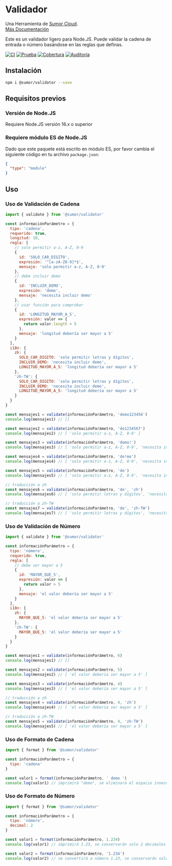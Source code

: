 # Validador

Una Herramienta de [Sumor Cloud](https://sumor.cloud).  
[Más Documentación](https://sumor.cloud)

Este es un validador ligero para Node.JS.
Puede validar la cadena de entrada o número basándose en las reglas que definas.

[![CI](https://github.com/sumor-cloud/validator/actions/workflows/ci.yml/badge.svg)](https://github.com/sumor-cloud/validator/actions/workflows/ci.yml)
[![Prueba](https://github.com/sumor-cloud/validator/actions/workflows/ut.yml/badge.svg)](https://github.com/sumor-cloud/validator/actions/workflows/ut.yml)
[![Cobertura](https://github.com/sumor-cloud/validator/actions/workflows/coverage.yml/badge.svg)](https://github.com/sumor-cloud/validator/actions/workflows/coverage.yml)
[![Auditoría](https://github.com/sumor-cloud/validator/actions/workflows/audit.yml/badge.svg)](https://github.com/sumor-cloud/validator/actions/workflows/audit.yml)

## Instalación

```bash
npm i @sumor/validator --save
```

## Requisitos previos

### Versión de Node.JS

Requiere Node.JS versión 16.x o superior

### Requiere módulo ES de Node.JS

Dado que este paquete está escrito en módulo ES,
por favor cambia el siguiente código en tu archivo `package.json`:

```json
{
  "type": "module"
}
```

## Uso

### Uso de Validación de Cadena

```js
import { validate } from '@sumor/validator'

const informaciónParámetro = {
  tipo: 'cadena',
  requerido: true,
  longitud: 10,
  regla: [
    // solo permitir a-z, A-Z, 0-9
    {
      id: 'SOLO_CAR_DIGITO',
      expresión: '^[a-zA-Z0-9]*$',
      mensaje: 'solo permitir a-z, A-Z, 0-9'
    },
    // debe incluir demo
    {
      id: 'INCLUIR_DEMO',
      expresión: 'demo',
      mensaje: 'necesita incluir demo'
    },
    // usar función para comprobar
    {
      id: 'LONGITUD_MAYOR_A_5',
      expresión: valor => {
        return valor.length > 5
      },
      mensaje: 'longitud debería ser mayor a 5'
    }
  ],
  i18n: {
    zh: {
      SOLO_CAR_DIGITO: 'solo permitir letras y dígitos',
      INCLUIR_DEMO: 'necesita incluir demo',
      LONGITUD_MAYOR_A_5: 'longitud debería ser mayor a 5'
    },
    'zh-TW': {
      SOLO_CAR_DIGITO: 'solo permitir letras y dígitos',
      INCLUIR_DEMO: 'necesita incluir demo',
      LONGITUD_MAYOR_A_5: 'longitud debería ser mayor a 5'
    }
  }
}

const mensajes1 = validate(informaciónParámetro, 'demo123456')
console.log(mensajes1) // []

const mensajes2 = validate(informaciónParámetro, 'de1234567')
console.log(mensajes2) // [ 'solo permitir a-z, A-Z, 0-9' ]

const mensajes3 = validate(informaciónParámetro, 'demo!')
console.log(mensajes3) // [ 'solo permitir a-z, A-Z, 0-9', 'necesita incluir demo' ]

const mensajes4 = validate(informaciónParámetro, 'de!mo')
console.log(mensajes4) // [ 'solo permitir a-z, A-Z, 0-9', 'necesita incluir demo' ]

const mensajes5 = validate(informaciónParámetro, 'de')
console.log(mensajes5) // [ 'solo permitir a-z, A-Z, 0-9', 'necesita incluir demo', 'longitud debería ser mayor a 5' ]

// traducción a zh
const mensajes6 = validate(informaciónParámetro, 'de', 'zh')
console.log(mensajes6) // [ 'solo permitir letras y dígitos', 'necesita incluir demo', 'longitud debería ser mayor a 5' ]

// traducción a zh-TW
const mensajes7 = validate(informaciónParámetro, 'de', 'zh-TW')
console.log(mensajes7) // [ 'solo permitir letras y dígitos', 'necesita incluir demo', 'longitud debería ser mayor a 5' ]
```

### Uso de Validación de Número

```js
import { validate } from '@sumor/validator'

const informaciónParámetro = {
  tipo: 'número',
  requerido: true,
  regla: [
    // debe ser mayor a 5
    {
      id: 'MAYOR_QUE_5',
      expresión: valor => {
        return valor > 5
      },
      mensaje: 'el valor debería ser mayor a 5'
    }
  ],
  i18n: {
    zh: {
      MAYOR_QUE_5: 'el valor debería ser mayor a 5'
    },
    'zh-TW': {
      MAYOR_QUE_5: 'el valor debería ser mayor a 5'
    }
  }
}

const mensajes1 = validate(informaciónParámetro, 6)
console.log(mensajes1) // []

const mensajes2 = validate(informaciónParámetro, 5)
console.log(mensajes2) // [ 'el valor debería ser mayor a 5' ]

const mensajes3 = validate(informaciónParámetro, 4)
console.log(mensajes3) // [ 'el valor debería ser mayor a 5' ]

// traducción a zh
const mensajes4 = validate(informaciónParámetro, 4, 'zh')
console.log(mensajes4) // [ 'el valor debería ser mayor a 5' ]

// traducción a zh-TW
const mensajes5 = validate(informaciónParámetro, 4, 'zh-TW')
console.log(mensajes5) // [ 'el valor debería ser mayor a 5' ]
```

### Uso de Formato de Cadena

```js
import { format } from '@sumor/validator'

const informaciónParámetro = {
  tipo: 'cadena'
}

const valor1 = format(informaciónParámetro, ' demo ')
console.log(valor1) // imprimirá "demo", se eliminará el espacio innecesario
```

### Uso de Formato de Número

```js
import { format } from '@sumor/validator'

const informaciónParámetro = {
  tipo: 'número',
  decimal: 2
}

const valor1 = format(informaciónParámetro, 1.234)
console.log(valor1) // imprimirá 1.23, se conservarán solo 2 decimales

const valor2 = format(informaciónParámetro, '1.234')
console.log(valor2) // se convertirá a número 1.23, se conservarán solo 2 decimales
```